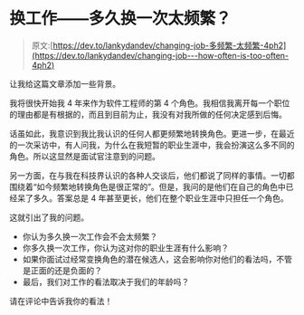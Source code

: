 # 换工作——多久换一次太频繁？

> 原文:[https://dev.to/lankydandev/changing-job-多频繁-太频繁-4ph2](https://dev.to/lankydandev/changing-job---how-often-is-too-often-4ph2)

让我给这篇文章添加一些背景。

我将很快开始我 4 年来作为软件工程师的第 4 个角色。我相信我离开每一个职位的理由都是有根据的，而且到目前为止，我没有对我所做的任何决定感到后悔。

话虽如此，我意识到我比我认识的任何人都更频繁地转换角色。更进一步，在最近的一次采访中，有人问我，为什么在我短暂的职业生涯中，我会扮演这么多不同的角色。所以这显然是面试官注意到的问题。

另一方面，在与我在科技界认识的各种人交谈后，他们都说了同样的事情。一切都围绕着“如今频繁地转换角色是很正常的”。但是，我问的是他们在自己的角色中已经呆了多久。答案总是 4 年甚至更长，他们在整个职业生涯中只担任一个角色。

这就引出了我的问题。

*   你认为多久换一次工作会不会太频繁？
*   你多久换一次工作，你认为这对你的职业生涯有什么影响？
*   如果你面试过经常变换角色的潜在候选人，这会影响你对他们的看法吗，不管是正面的还是负面的？
*   最后，我们对工作的看法取决于我们的年龄吗？

请在评论中告诉我你的看法！